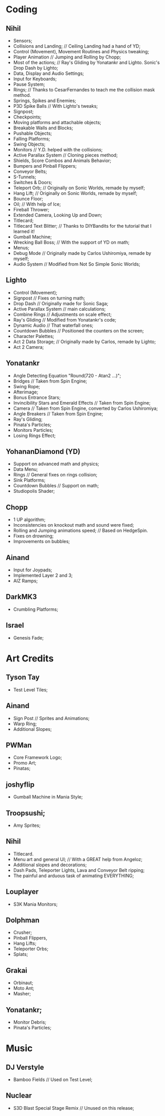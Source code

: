 # Coding

## Nihil
  - Sensors;
  - Collisions and Landing; // Ceiling Landing had a hand of YD;
  - Control (Movement), Movement Routines and Physics tweaking;
  - Player Animation // Jumping and Rolling by Chopp;
  - Most of the actions; // Ray's Gliding by Yonatankr and Lighto. Sonic's Drop Dash by Lighto;
  - Data, Display and Audio Settings;
  - Input for Keyboards;
  - Pause System;
  - Rings; // Thanks to CesarFernandes to teach me the collision mask method.
  - Springs, Spikes and Enemies;
  - P3D Spike Balls // With Lighto's tweaks;
  - Signpost;
  - Checkpoints;
  - Moving platforms and attachable objects;
  - Breakable Walls and Blocks;
  - Pushable Objects;
  - Falling Platforms;
  - Swing Objects;
  - Monitors // Y.D. helped with the collisions;
  - Active Parallax System // Cloning pieces method;
  - Shields, Score Combos and Animals Behavior;
  - Bumpers and Pinball Flippers;
  - Conveyor Belts;
  - S-Tunnels;
  - Switches & Doors;
  - Teleport Orb; // Originally on Sonic Worlds, remade by myself;
  - Hang Lift; // Originally on Sonic Worlds, remade by myself;
  - Bounce Floor;
  - Oil; // With help of Ice;
  - Fireball Thrower;
  - Extended Camera, Looking Up and Down;
  - Titlecard;
  - Titlecard Text Blitter; // Thanks to DIYBandits for the tutorial that I learned it!
  - Gumball Machine;
  - Wrecking Ball Boss; // With the support of YD on math;
  - Menus;
  - Debug Mode // Originally made by Carlos Ushiromiya, remade by myself;
  - Audio System // Modified from Not So Simple Sonic Worlds;

## Lighto
  - Control (Movement);
  - Signpost // Fixes on turning math;
  - Drop Dash // Originally made for Sonic Saga;
  - Active Parallax System // main calculations;
  - Combine Rings // Adjustments on scale effect;
  - Ray's Gliding // Modified from Yonatankr's code;
  - Dynamic Audio // That waterfall ones;
  - Countdown Bubbles // Positioned the counters on the screen;
  - Character Palettes;
  - Act 2 Data Storage; // Originally made by Carlos, remade by Lighto;
  - Act 2 Camera;

## Yonatankr
  - Angle Detecting Equation "Round(720 - Atan2 ...)";
  - Bridges // Taken from Spin Engine;
  - Swing Rope;
  - Afterimage;
  - Bonus Entrance Stars; 
  - Invincibility Stars and Emerald Effects // Taken from Spin Engine;
  - Camera // Taken from Spin Engine, converted by Carlos Ushiromiya;
  - Angle Breakers // Taken from Spin Engine;
  - Ray's Gliding;
  - Pinata's Particles;
  - Monitors Particles;
  - Losing Rings Effect;

## YohananDiamond (YD)
  - Support on advanced math and physics;
  - Data Menu;
  - Rings // General fixes on rings collision;
  - Sink Platforms;
  - Countdown Bubbles // Support on math;
  - Studiopolis Shader;

## Chopp
  - 1 UP algorithm;
  - Inconsistencies on knockout math and sound were fixed;
  - Rolling and Jumping animations speed; // Based on HedgeSpin.
  - Fixes on drowning;
  - Improvements on bubbles;

## Ainand
  - Input for Joypads;
  - Implemented Layer 2 and 3;
  - AIZ Ramps;

## DarkMK3
  - Crumbling Platforms;

## Israel
  - Genesis Fade;

# Art Credits

## Tyson Tay
  - Test Level Tiles;

## Ainand
  - Sign Post // Sprites and Animations;
  - Warp Ring;
  - Additional Slopes;

## PWMan
  - Core Framework Logo;
  - Promo Art;
  - Pinatas;

## joshyflip
  - Gumball Machine in Mania Style;

## Troopsushi;
  - Amy Sprites;

## Nihil
  - Titlecard.
  - Menu art and general UI; // With a GREAT help from Angeloz;
  - Additional slopes and decorations;
  - Dash Pads, Teleporter Lights, Lava and Conveyor Belt ripping;
  - The painful and arduous task of animating EVERYTHING;

## Louplayer
  - S3K Mania Monitors;

## Dolphman
  - Crusher;
  - Pinball Flippers, 
  - Hang Lifts;
  - Teleporter Orbs;
  - Splats;

## Grakai
  - Orbinaut;
  - Moto Ant;
  - Masher;

## Yonatankr;
  - Monitor Debris;
  - Pinata's Particles;

# Music

## DJ Verstyle
  - Bamboo Fields // Used on Test Level;

## Nuclear
  - S3D Blast Special Stage Remix // Unused on this release;

